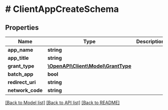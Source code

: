 # # ClientAppCreateSchema

## Properties

Name | Type | Description | Notes
------------ | ------------- | ------------- | -------------
**app_name** | **string** |  |
**app_title** | **string** |  |
**grant_type** | [**\OpenAPI\Client\Model\GrantType**](GrantType.md) |  |
**batch_app** | **bool** |  |
**redirect_uri** | **string** |  |
**network_code** | **string** |  | [optional]

[[Back to Model list]](../../README.md#models) [[Back to API list]](../../README.md#endpoints) [[Back to README]](../../README.md)
